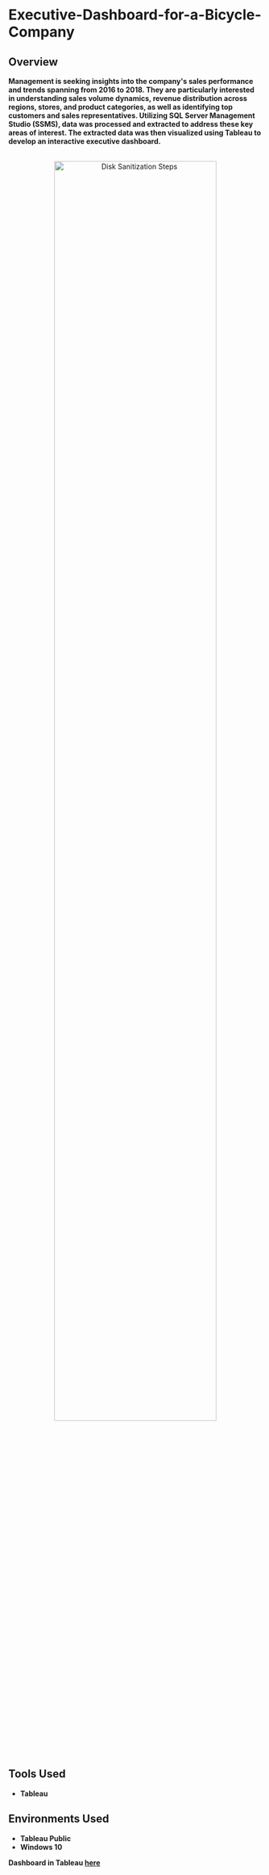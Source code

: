 # Executive-Dashboard-for-a-Bicycle-Company

<h2>Overview </h2>

<b>Management is seeking insights into the company's sales performance and trends spanning from 2016 to 2018. They are particularly interested in understanding sales volume dynamics, revenue distribution across regions, stores, and product categories, as well as identifying top customers and sales representatives. Utilizing SQL Server Management Studio (SSMS), data was processed and extracted to address these key areas of interest. The extracted data was then visualized using Tableau to develop an interactive executive dashboard.</b>

<p align="center">
 <br/>
<img src="https://i.imgur.com/PmUswOv.png" height="80%" width="80%" alt="Disk Sanitization Steps"/>
<br />
<br />
  <br/>

<h2>Tools Used</h2>

- <b>Tableau</b>
 


<h2>Environments Used </h2>

- <b>Tableau Public</b> 
- <b>Windows 10</b> 

<b>Dashboard in Tableau [here](https://public.tableau.com/app/profile/priscilla.annor.gyamfi/viz/THEGREATBICYCLEBOOMOF2020_16638183730150/Dashboard1)
</b>

